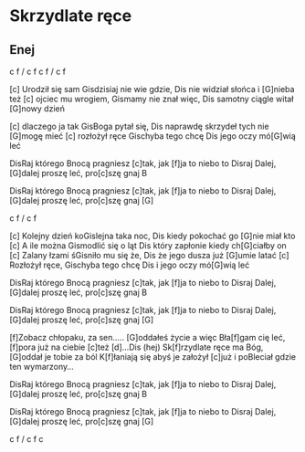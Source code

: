 # Skrzydlate ręce
## Enej


c f / c f
c f / c f

[c] Urodził się sam Gisdzisiaj nie wie gdzie,
Dis nie widział słońca i [G]nieba też
[c] ojciec mu wrogiem, Gismamy nie znał więc,
Dis samotny ciągle witał [G]nowy dzień

[c] dlaczego ja tak GisBoga pytał się,
Dis naprawdę skrzydeł tych nie [G]mogę mieć
[c] rozłożył ręce Gischyba tego chcę
Dis jego oczy mó[G]wią leć


DisRaj którego Bnocą pragniesz [c]tak,
jak [f]ja to niebo to Disraj Dalej, [G]dalej proszę leć,
pro[c]szę gnaj B

DisRaj którego Bnocą pragniesz [c]tak,
jak [f]ja to niebo to Disraj Dalej, [G]dalej proszę leć,
pro[c]szę gnaj [G]

c f / c f

[c] Kolejny dzień koGislejna taka noc,
Dis kiedy pokochać go [G]nie miał kto
[c] A ile można Gismodlić się o ląt
Dis który zapłonie kiedy ch[G]ciałby on
[c] Zalany łzami śGisniło mu się że,
Dis że jego dusza już [G]umie latać
[c] Rozłożył ręce, Gischyba tego chcę
Dis i jego oczy mó[G]wią leć

DisRaj którego Bnocą pragniesz [c]tak,
jak [f]ja to niebo to Disraj Dalej, [G]dalej proszę leć,
pro[c]szę gnaj B

DisRaj którego Bnocą pragniesz [c]tak,
jak [f]ja to niebo to Disraj Dalej, [G]dalej proszę leć,
pro[c]szę gnaj [G]


[f]Zobacz chłopaku, za sen….. [G]oddałeś życie a więc
Bła[f]gam cię leć, [f]pora już na ciebie [c]też [d]...Dis (hej)
Sk[f]rzydlate ręce ma Bóg, [G]oddał je tobie za ból
K[f]łaniają się abyś je założył [c]już i poBleciał gdzie ten wymarzony…

DisRaj którego Bnocą pragniesz [c]tak,
jak [f]ja to niebo to Disraj Dalej, [G]dalej proszę leć,
pro[c]szę gnaj B

DisRaj którego Bnocą pragniesz [c]tak,
jak [f]ja to niebo to Disraj Dalej, [G]dalej proszę leć,
pro[c]szę gnaj [G]

c f / c f
c

